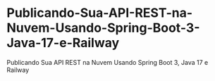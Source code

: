 # Publicando-Sua-API-REST-na-Nuvem-Usando-Spring-Boot-3-Java-17-e-Railway
Publicando Sua API REST na Nuvem Usando Spring Boot 3, Java 17 e Railway
